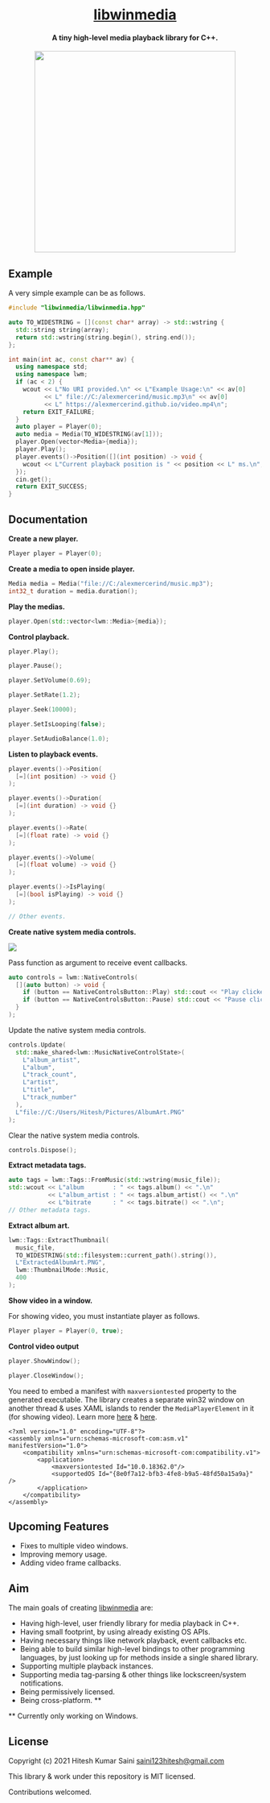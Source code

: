 <h1 align="center"><a href="https://github.com/libwinmedia/libwinmedia">libwinmedia</a></h1>
<h4 align="center">A tiny high-level media playback library for C++.</h4>


<p align="center"><img height="400" src="https://github.com/libwinmedia/libwinmedia/blob/assets/screenshot.jpg?raw=true"></img></p>

## Example

A very simple example can be as follows.

```cpp
#include "libwinmedia/libwinmedia.hpp"

auto TO_WIDESTRING = [](const char* array) -> std::wstring {
  std::string string(array);
  return std::wstring(string.begin(), string.end());
};

int main(int ac, const char** av) {
  using namespace std;
  using namespace lwm;
  if (ac < 2) {
    wcout << L"No URI provided.\n" << L"Example Usage:\n" << av[0]
          << L" file://C:/alexmercerind/music.mp3\n" << av[0]
          << L" https://alexmercerind.github.io/video.mp4\n";
    return EXIT_FAILURE;
  }
  auto player = Player(0);
  auto media = Media(TO_WIDESTRING(av[1]));
  player.Open(vector<Media>{media});
  player.Play();
  player.events()->Position([](int position) -> void {
    wcout << L"Current playback position is " << position << L" ms.\n";
  });
  cin.get();
  return EXIT_SUCCESS;
}

```

## Documentation

**Create a new player.**

```cpp
Player player = Player(0);
```

**Create a media to open inside player.**

```cpp
Media media = Media("file://C:/alexmercerind/music.mp3");
int32_t duration = media.duration();
```

**Play the medias.**

```cpp
player.Open(std::vector<lwm::Media>{media});
```

**Control playback.**

```cpp
player.Play();

player.Pause();

player.SetVolume(0.69);

player.SetRate(1.2);

player.Seek(10000);

player.SetIsLooping(false);

player.SetAudioBalance(1.0);
```

**Listen to playback events.**

```cpp
player.events()->Position(
  [=](int position) -> void {}
);

player.events()->Duration(
  [=](int duration) -> void {}
);

player.events()->Rate(
  [=](float rate) -> void {}
);

player.events()->Volume(
  [=](float volume) -> void {}
);

player.events()->IsPlaying(
  [=](bool isPlaying) -> void {}
);

// Other events.
```

**Create native system media controls.**

![](https://github.com/libwinmedia/libwinmedia/blob/assets/native_controls.jpg)

Pass function as argument to receive event callbacks.

```cpp
auto controls = lwm::NativeControls(
  [](auto button) -> void {
    if (button == NativeControlsButton::Play) std::cout << "Play clicked.\n";
    if (button == NativeControlsButton::Pause) std::cout << "Pause clicked.\n";
  }
);
```

Update the native system media controls.

```cpp
controls.Update(
  std::make_shared<lwm::MusicNativeControlState>(
    L"album_artist",
    L"album",
    L"track_count",
    L"artist",
    L"title",
    L"track_number"
  ),
  L"file://C:/Users/Hitesh/Pictures/AlbumArt.PNG"
);
```

Clear the native system media controls.

```cpp
controls.Dispose();
```

**Extract metadata tags.**

```cpp
auto tags = lwm::Tags::FromMusic(std::wstring(music_file));
std::wcout << L"album        : " << tags.album() << ".\n"
           << L"album_artist : " << tags.album_artist() << ".\n"
           << L"bitrate      : " << tags.bitrate() << ".\n";
// Other metadata tags.
```

**Extract album art.**

```cpp
lwm::Tags::ExtractThumbnail(
  music_file,
  TO_WIDESTRING(std::filesystem::current_path().string()),
  L"ExtractedAlbumArt.PNG",
  lwm::ThumbnailMode::Music,
  400
);
```

**Show video in a window.**

For showing video, you must instantiate player as follows.

```cpp
Player player = Player(0, true);
```

**Control video output**

```cpp
player.ShowWindow();

player.CloseWindow();
```

You need to embed a manifest with `maxversiontested` property to the generated executable. The library creates a separate win32 window on another thread & uses XAML islands to render the `MediaPlayerElement` in it (for showing video). Learn more [here](https://docs.microsoft.com/en-us/windows/apps/desktop/modernize/host-standard-control-with-xaml-islands-cpp) & [here](https://docs.microsoft.com/en-us/cpp/build/how-to-embed-a-manifest-inside-a-c-cpp-application?view=msvc-160).

```manifest
<?xml version="1.0" encoding="UTF-8"?>
<assembly xmlns="urn:schemas-microsoft-com:asm.v1" manifestVersion="1.0">
    <compatibility xmlns="urn:schemas-microsoft-com:compatibility.v1">
        <application>
            <maxversiontested Id="10.0.18362.0"/>
            <supportedOS Id="{8e0f7a12-bfb3-4fe8-b9a5-48fd50a15a9a}" />
        </application>
    </compatibility>
</assembly>
```

## Upcoming Features

- Fixes to multiple video windows.
- Improving memory usage.
- Adding video frame callbacks.

## Aim

The main goals of creating [libwinmedia](https://github.com/libwinmedia/libwinmedia) are:
- Having high-level, user friendly library for media playback in C++.
- Having small footprint, by using already existing OS APIs.
- Having necessary things like network playback, event callbacks etc.
- Being able to build similar high-level bindings to other programming languages, by just looking up for methods inside a single shared library.
- Supporting multiple playback instances.
- Supporting media tag-parsing & other things like lockscreen/system notifications.
- Being permissively licensed.
- Being cross-platform. **

** Currently only working on Windows.

## License 

Copyright (c) 2021 Hitesh Kumar Saini <saini123hitesh@gmail.com>

This library & work under this repository is MIT licensed.

Contributions welcomed.
